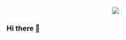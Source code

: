 <div class="header" align="center">
    <img src="https://media.tenor.com/pXp1E4y0jhYAAAAC/sukuna-ryomen-sukuna.gif">
</div>

### Hi there 👋

<!--
**CamiloBladeYT/CamiloBladeYT** is a ✨ _special_ ✨ repository because its `README.md` (this file) appears on your GitHub profile.

Here are some ideas to get you started:

- 🔭 I’m currently working on ...
- 🌱 I’m currently learning ...
- 👯 I’m looking to collaborate on ...
- 🤔 I’m looking for help with ...
- 💬 Ask me about ...
- 📫 How to reach me: ...
- 😄 Pronouns: ...
- ⚡ Fun fact: ...
-->
